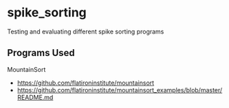 # spike_sorting
Testing and evaluating different spike sorting programs

## Programs Used
MountainSort
- https://github.com/flatironinstitute/mountainsort
- https://github.com/flatironinstitute/mountainsort_examples/blob/master/README.md
